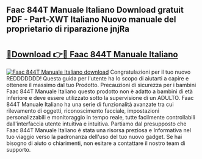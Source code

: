 ## Faac 844T Manuale Italiano Download gratuit PDF - Part-XWT Italiano Nuovo manuale del proprietario di riparazione jnjRa

# <h2><a href="http://dfg8m4k.blite.top/?on=Faac+844T+Manuale+Italiano">🔗Download 👉🔴 Faac 844T Manuale Italiano</a></h2>

[![Faac 844T Manuale Italiano download](https://i.imgur.com/lujVjoI.png)](http://dfg8m4k.blite.top/?on=Faac+844T+Manuale+Italiano)
Congratulazioni per il tuo nuovo REDDDDDDD! Questa guida per l'utente ha lo scopo di aiutarti a capire e ottenere il massimo dal tuo Prodotto. Precauzioni di sicurezza per i bambini Faac 844T Manuale Italiano questo prodotto non è adatto a bambini di età inferiore e deve essere utilizzato sotto la supervisione di un ADULTO. Faac 844T Manuale Italiano ha una serie di funzionalità avanzate tra cui rilevamento di oggetti, riconoscimento facciale, impostazioni personalizzabili e monitoraggio in tempo reale, tutte facilmente controllabili dall'interfaccia utente intuitiva e intuitiva. Partiamo dal presupposto che Faac 844T Manuale Italiano è stata una risorsa preziosa e Informativa nel tuo viaggio verso la padronanza dell'uso del tuo nuovo gadget. Se hai bisogno di aiuto o chiarimenti, non esitare a contattare il nostro team di supporto.
